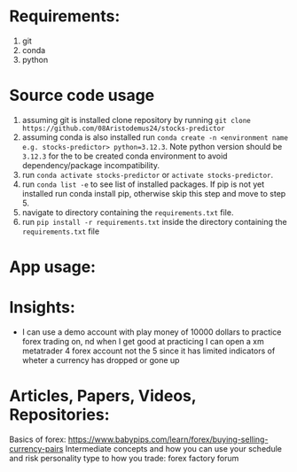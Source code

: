 # Requirements:
1. git
2. conda
3. python

# Source code usage
1. assuming git is installed clone repository by running `git clone https://github.com/08Aristodemus24/stocks-predictor`
2. assuming conda is also installed run `conda create -n <environment name e.g. stocks-predictor> python=3.12.3`. Note python version should be `3.12.3` for the to be created conda environment to avoid dependency/package incompatibility.
3. run `conda activate stocks-predictor` or `activate stocks-predictor`.
4. run `conda list -e` to see list of installed packages. If pip is not yet installed run conda install pip, otherwise skip this step and move to step 5.
5. navigate to directory containing the `requirements.txt` file.
5. run `pip install -r requirements.txt` inside the directory containing the `requirements.txt` file

# App usage:

# Insights:
* I can use a demo account with play money of 10000 dollars to practice forex trading on, nd when I get good at practicing I can open a xm metatrader 4 forex account not the 5 since it has limited indicators of wheter a currency has dropped or gone up

# Articles, Papers, Videos, Repositories:
Basics of forex: https://www.babypips.com/learn/forex/buying-selling-currency-pairs
Intermediate concepts and how you can use your schedule and risk personality type to how you trade: forex factory forum
